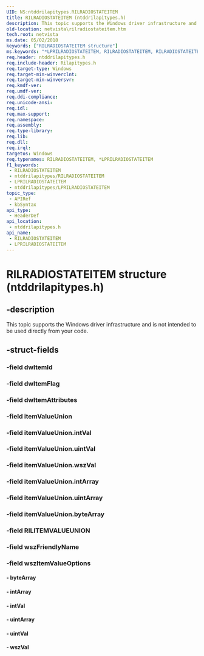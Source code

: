 ```yaml
---
UID: NS:ntddrilapitypes.RILRADIOSTATEITEM
title: RILRADIOSTATEITEM (ntddrilapitypes.h)
description: This topic supports the Windows driver infrastructure and is not intended to be used directly from your code.
old-location: netvista\rilradiostateitem.htm
tech.root: netvista
ms.date: 05/02/2018
keywords: ["RILRADIOSTATEITEM structure"]
ms.keywords: "*LPRILRADIOSTATEITEM, RILRADIOSTATEITEM, RILRADIOSTATEITEM structure [Network Drivers Starting with Windows Vista], netvista.rilradiostateitem, ntddrilapitypes/RILRADIOSTATEITEM"
req.header: ntddrilapitypes.h
req.include-header: Rilapitypes.h
req.target-type: Windows
req.target-min-winverclnt: 
req.target-min-winversvr: 
req.kmdf-ver: 
req.umdf-ver: 
req.ddi-compliance: 
req.unicode-ansi: 
req.idl: 
req.max-support: 
req.namespace: 
req.assembly: 
req.type-library: 
req.lib: 
req.dll: 
req.irql: 
targetos: Windows
req.typenames: RILRADIOSTATEITEM, *LPRILRADIOSTATEITEM
f1_keywords:
 - RILRADIOSTATEITEM
 - ntddrilapitypes/RILRADIOSTATEITEM
 - LPRILRADIOSTATEITEM
 - ntddrilapitypes/LPRILRADIOSTATEITEM
topic_type:
 - APIRef
 - kbSyntax
api_type:
 - HeaderDef
api_location:
 - ntddrilapitypes.h
api_name:
 - RILRADIOSTATEITEM
 - LPRILRADIOSTATEITEM
---
```


# RILRADIOSTATEITEM structure (ntddrilapitypes.h)


## -description

This topic supports the Windows driver infrastructure and is not intended to be used directly from your code.

## -struct-fields

### -field dwItemId

### -field dwItemFlag

### -field dwItemAttributes

### -field itemValueUnion

### -field itemValueUnion.intVal

### -field itemValueUnion.uintVal

### -field itemValueUnion.wszVal

### -field itemValueUnion.intArray

### -field itemValueUnion.uintArray

### -field itemValueUnion.byteArray

### -field RILITEMVALUEUNION

### -field wszFriendlyName

### -field wszItemValueOptions

#### - byteArray


#### - intArray


#### - intVal


#### - uintArray


#### - uintVal


#### - wszVal

